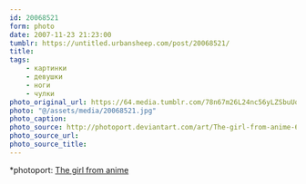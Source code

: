 ```yaml
---
id: 20068521
form: photo
date: 2007-11-23 21:23:00
tumblr: https://untitled.urbansheep.com/post/20068521/
title:
tags:
    - картинки
    - девушки
    - ноги
    - чулки
photo_original_url: https://64.media.tumblr.com/78n67m26L24nc56yLZSbuUqi_500.jpg
photo: "@/assets/media/20068521.jpg"
photo_caption:
photo_source: http://photoport.deviantart.com/art/The-girl-from-anime-69853460
photo_source_url:
photo_source_title:
---
```


<p>*photoport: <a href="http://photoport.deviantart.com/art/The-girl-from-anime-69853460">The girl from anime</a></p>
